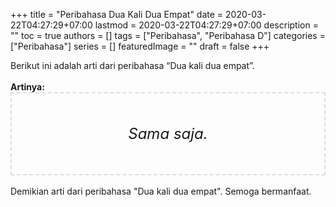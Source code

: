 +++
title = "Peribahasa Dua Kali Dua Empat"
date = 2020-03-22T04:27:29+07:00
lastmod = 2020-03-22T04:27:29+07:00
description = ""
toc = true
authors = []
tags = ["Peribahasa", "Peribahasa D"]
categories = ["Peribahasa"]
series = []
featuredImage = ""
draft = false
+++

<div dir="ltr" style="text-align: left;" trbidi="on"><div style="text-align: justify;">Berikut ini adalah arti dari peribahasa “Dua kali dua empat”.</div><br /><div style="text-align: justify;"><b>Artinya:</b></div><div style="border: 2px dashed #ddd; font-size: 24px; height: auto; margin: 0 auto; padding: 50px; text-align: center; width: auto;"><i>Sama saja.</i></div><br /><div style="text-align: justify;">Demikian arti dari peribahasa "Dua kali dua empat". Semoga bermanfaat.</div></div>
